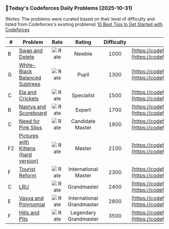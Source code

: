 ### 🌟Today's Codeforces Daily Problems (2025-10-31)
(Notes: The problems were curated based on their level of difficulty and listed from Codeforces's existing problems)
[10 Best Tips to Get Started with Codeforces](https://github.com/ika9810/Codeforces-Daily-Problems/blob/main/10%20Best%20Tips%20to%20Get%20Started%20with%20Codeforces.md)

| # | Problem | Rate| Rating | Difficulty | Contest |
|---| ----- | :--------: | :----------: | :----------: | ---------- |
|B|[Swap and Delete](https://codeforces.com/contest/1913/problem/B)|![Rate](https://img.shields.io/badge/Newbie-1000-lightgrey)|Newbie|1000|[https://codeforces.com/contest/1913](https://codeforces.com/contest/1913)|
|G|[White-Black Balanced Subtrees](https://codeforces.com/contest/1676/problem/G)|![Rate](https://img.shields.io/badge/Pupil-1300-brightgreen)|Pupil|1300|[https://codeforces.com/contest/1676](https://codeforces.com/contest/1676)|
|C|[Ela and Crickets](https://codeforces.com/contest/1737/problem/C)|![Rate](https://img.shields.io/badge/Specialist-1500-9cf)|Specialist|1500|[https://codeforces.com/contest/1737](https://codeforces.com/contest/1737)|
|B|[Nastya and Scoreboard](https://codeforces.com/contest/1340/problem/B)|![Rate](https://img.shields.io/badge/Expert-1700-blue)|Expert|1700|[https://codeforces.com/contest/1340](https://codeforces.com/contest/1340)|
|C|[Need for Pink Slips](https://codeforces.com/contest/1543/problem/C)|![Rate](https://img.shields.io/badge/Candidate%20Master-1900-blueviolet)|Candidate Master|1900|[https://codeforces.com/contest/1543](https://codeforces.com/contest/1543)|
|F2|[Pictures with Kittens (hard version)](https://codeforces.com/contest/1077/problem/F2)|![Rate](https://img.shields.io/badge/Master-2100-orange)|Master|2100|[https://codeforces.com/contest/1077](https://codeforces.com/contest/1077)|
|F|[Tourist Reform](https://codeforces.com/contest/732/problem/F)|![Rate](https://img.shields.io/badge/International%20Master-2300-orange)|International Master|2300|[https://codeforces.com/contest/732](https://codeforces.com/contest/732)|
|C|[LRU](https://codeforces.com/contest/698/problem/C)|![Rate](https://img.shields.io/badge/Grandmaster-2400-red)|Grandmaster|2400|[https://codeforces.com/contest/698](https://codeforces.com/contest/698)|
|E|[Vasya and Polynomial](https://codeforces.com/contest/493/problem/E)|![Rate](https://img.shields.io/badge/International%20Grandmaster-2800-red)|International Grandmaster|2800|[https://codeforces.com/contest/493](https://codeforces.com/contest/493)|
|F|[Hills and Pits](https://codeforces.com/contest/2023/problem/F)|![Rate](https://img.shields.io/badge/Legendary%20Grandmaster-3500-red)|Legendary Grandmaster|3500|[https://codeforces.com/contest/2023](https://codeforces.com/contest/2023)|
